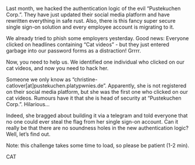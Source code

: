 Last month, we hacked the authentication logic of the evil “Pustekuchen Corp.”. They have just updated their social media platform and have rewritten everything in safe rust. Also, there is this fancy super secure single sign-on solution and every employee account is migrating to it.

We already tried to phish some employers yesterday. Good news: Everyone clicked on headlines containing “Cat videos” - but they just entered garbage into our password forms as a distraction! Grrrr.

Now, you need to help us. We identified one individual who clicked on our cat videos, and now you need to hack her.

Someone we only know as “christine-catlover[at]pustekuchen.platypwnies.de”. Apparently, she is not registered on their social media platform, but she was the first one who clicked on our cat videos. Rumours have it that she is head of security at “Pustekuchen Corp.”. Hilarious…

Indeed, she bragged about building it via a telegram and told everyone that no one could ever steal the flag from her single sign-on account. Can it really be that there are no soundness holes in the new authentication logic? Well, let’s find out.

Note: this challenge takes some time to load, so please be patient (1-2 min).

CAT
